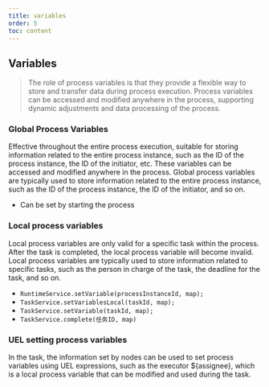 ```yaml
---
title: variables
order: 5
toc: content
---
```



## Variables
> The role of process variables is that they provide a flexible way to store and transfer data during process execution. 
> Process variables can be accessed and modified anywhere in the process, supporting dynamic adjustments and data 
> processing of the process.
### Global Process Variables
Effective throughout the entire process execution, suitable for storing information 
related to the entire process instance, such as the ID of the process instance, 
the ID of the initiator, etc. These variables can be accessed and modified anywhere in the process.
Global process variables are typically used to store information related to the entire 
process instance, such as the ID of the process instance, the ID of the initiator, and so on.
- Can be set by starting the process
### Local process variables
Local process variables are only valid for a specific task within the process. After the task is completed, 
the local process variable will become invalid.
Local process variables are typically used to store information related to specific tasks, 
such as the person in charge of the task, the deadline for the task, and so on.
- `RuntimeService.setVariable(processInstanceId, map);` 
- `TaskService.setVariablesLocal(taskId, map);` 
- `TaskService.setVariable(taskId, map);`
- `TaskService.complete(任务ID, map)`
### UEL setting process variables
In the task, the information set by nodes can be used to set process variables using UEL 
expressions, such as the executor ${assignee}, which is a local process variable that 
can be modified and used during the task.
